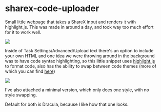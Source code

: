 # sharex-code-uploader

Small little webpage that takes a ShareX input and renders it with highlight.js.
 This was made in around a day, and took way too much effort for it to work well.

![](https://i.imgur.com/AGTbBOE.gif)

Inside of Task Settings/Advanced/Upload text there's an option to include your own HTML and one idea we were throwing around in the background was to have code syntax highlighting, so this little snippet uses [highlight.js](https://highlightjs.org/) to format code, also has the ability to swap between code themes (more of which you can find [here](https://github.com/highlightjs/highlight.js/tree/main/src/styles))

![](https://i.imgur.com/vgUxyYj.png)

I've also attached a minimal version, which only does one style, with no style swapping.

Default for both is Dracula, because I like how that one looks.
